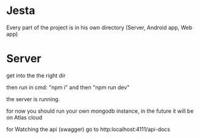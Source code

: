 # Jesta

Every part of the project is in his own directory (Server, Android app, Web app)

# Server

get into the the right dir

then run in cmd: "npm i" and then "npm run dev"

the server is running. 

for now you should run your own mongodb instance, in the future it will be on Atlas cloud

for Watching the api (swagger) go to http:localhost:4111/api-docs